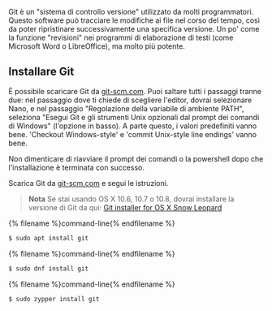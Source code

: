 Git è un "sistema di controllo versione" utilizzato da molti programmatori. Questo software può tracciare le modifiche ai file nel corso del tempo, così da poter ripristinare successivamente una specifica versione. Un po' come la funzione "revisioni" nei programmi di elaborazione di testi (come Microsoft Word o LibreOffice), ma molto più potente.

## Installare Git

<!--sec data-title="Installing Git: Windows" data-id="git_install_windows"
data-collapse=true ces-->

È possibile scaricare Git da [git-scm.com](https://git-scm.com/). Puoi saltare tutti i passaggi tranne due: nel passaggio dove ti chiede di scegliere l'editor, dovrai selezionare Nano, e nel passaggio "Regolazione della variabile di ambiente PATH", seleziona "Esegui Git e gli strumenti Unix opzionali dal prompt dei comandi di Windows" (l'opzione in basso). A parte questo, i valori predefiniti vanno bene. 'Checkout Windows-style' e 'commit Unix-style line endings' vanno bene.

Non dimenticare di riavviare il prompt dei comandi o la powershell dopo che l'installazione è terminata con successo. <!--endsec-->

<!--sec data-title="Installing Git: OS X" data-id="git_install_OSX"
data-collapse=true ces-->

Scarica Git da [git-scm.com](https://git-scm.com/) e segui le istruzioni.

> **Nota** Se stai usando OS X 10.6, 10.7 o 10.8, dovrai installare la versione di Git da qui: [Git installer for OS X Snow Leopard](https://sourceforge.net/projects/git-osx-installer/files/git-2.3.5-intel-universal-snow-leopard.dmg/download)

<!--endsec-->

<!--sec data-title="Installing Git: Debian or Ubuntu" data-id="git_install_debian_ubuntu"
data-collapse=true ces-->

{% filename %}command-line{% endfilename %}

```bash
$ sudo apt install git
```

<!--endsec-->

<!--sec data-title="Installing Git: Fedora" data-id="git_install_fedora"
data-collapse=true ces-->

{% filename %}command-line{% endfilename %}

```bash
$ sudo dnf install git
```

<!--endsec-->

<!--sec data-title="Installing Git: openSUSE" data-id="git_install_openSUSE"
data-collapse=true ces-->

{% filename %}command-line{% endfilename %}

```bash
$ sudo zypper install git
```

<!--endsec-->